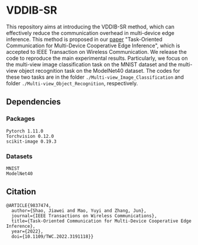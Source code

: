 # VDDIB-SR

This repository aims at introducing the VDDIB-SR method, which can effectively reduce the communication overhead in multi-device edge inference. This method is proposed in our [paper](https://ieeexplore.ieee.org/stamp/stamp.jsp?tp=&arnumber=9837474) "Task-Oriented Communication for Multi-Device Cooperative Edge Inference", which is accepted to IEEE Transaction on Wireless Communication. We release the code to reproduce the main experimental results. Particularly, we focus on the multi-view image classification task on the MNIST dataset and the multi-view object recognition task on the ModelNet40 dataset. The codes for these two tasks are in the folder `./Multi-view_Image_Classification` and folder `./Multi-view_Object_Recognition`, respectively.





## Dependencies
### Packages
```
Pytorch 1.11.0
Torchvision 0.12.0
scikit-image 0.19.3
```
### Datasets

```
MNIST
ModelNet40
```


## Citation

```
@ARTICLE{9837474,
  author={Shao, Jiawei and Mao, Yuyi and Zhang, Jun},
  journal={IEEE Transactions on Wireless Communications}, 
  title={Task-Oriented Communication for Multi-Device Cooperative Edge Inference}, 
  year={2022},
  doi={10.1109/TWC.2022.3191118}}
```
